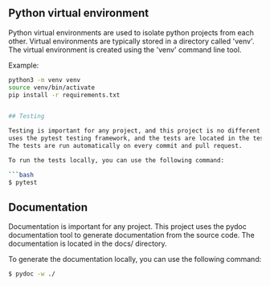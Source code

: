 ## Python virtual environment

Python virtual environments are used to isolate python projects from each other.
Virtual environments are typically stored in a directory called 'venv'. The
virtual environment is created using the 'venv' command line tool.

Example:
```bash
python3 -m venv venv
source venv/bin/activate
pip install -r requirements.txt


## Testing

Testing is important for any project, and this project is no different. The project
uses the pytest testing framework, and the tests are located in the tests/ directory.
The tests are run automatically on every commit and pull request.

To run the tests locally, you can use the following command:

```bash
$ pytest
```

## Documentation

Documentation is important for any project. This project uses the pydoc documentation
tool to generate documentation from the source code. The documentation is located in
the docs/ directory.

To generate the documentation locally, you can use the following command:

```bash
$ pydoc -w ./
```
